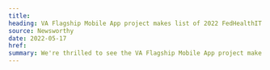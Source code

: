 ```yaml
---
title:
heading: VA Flagship Mobile App project makes list of 2022 FedHealthIT Innovation Award Winners
source: Newsworthy
date: 2022-05-17
href:
summary: We're thrilled to see the VA Flagship Mobile App project make the list of 2022 FedHealthIT Innovation Award Winners. Helping the VA formulate a flagship mobile application strategy was one of the <a href="/work/experience/va-mobile-product-strategy/">first projects</a> Skylight ever worked on. We're delighted that the VA was able to apply our mobile product strategy to great success.
---
```

